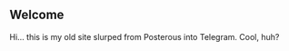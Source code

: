 ## Welcome

Hi… this is my old site slurped from Posterous into Telegram.
Cool, huh?

<div data-lift="if?extra_true=has_blog">
      <div data-lift="blog.simple"></div>
</div>

[title: Home]: /